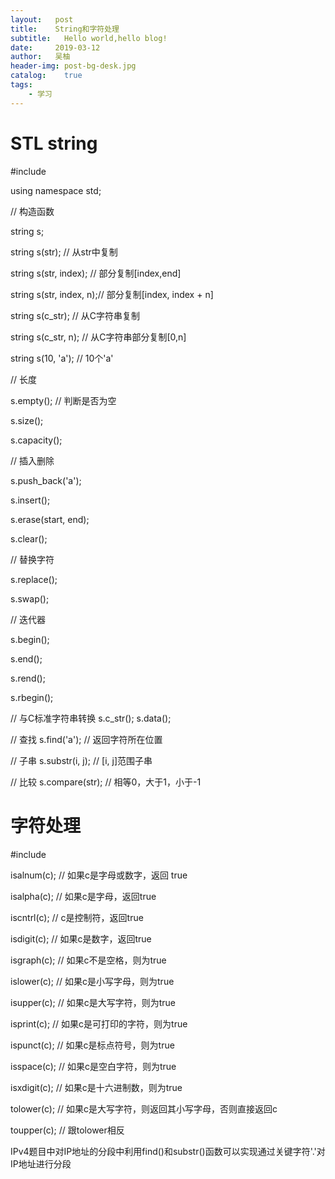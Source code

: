 ```yaml
---
layout:   post
title:    String和字符处理
subtitle:   Hello world,hello blog!
date:     2019-03-12
author:   吴柚
header-img: post-bg-desk.jpg
catalog:    true
tags:
    - 学习
---
```


# STL string

#include <string>

using namespace std;

// 构造函数

string s;

string s(str); // 从str中复制

string s(str, index);   // 部分复制[index,end]

string s(str, index, n);// 部分复制[index, index + n]

string s(c_str);        // 从C字符串复制

string s(c_str, n);     // 从C字符串部分复制[0,n]

string s(10, 'a');      // 10个'a'

// 长度

s.empty();              // 判断是否为空

s.size();

s.capacity();

// 插入删除

s.push_back('a');

s.insert();

s.erase(start, end);

s.clear();

// 替换字符

s.replace();

s.swap();

// 迭代器

s.begin();

s.end();

s.rend();

s.rbegin();

// 与C标准字符串转换
s.c_str();
s.data();

// 查找
s.find('a');    // 返回字符所在位置

// 子串
s.substr(i, j); // [i, j]范围子串

// 比较
s.compare(str); // 相等0，大于1，小于-1

# 字符处理

#include <cctype>

isalnum(c); // 如果c是字母或数字，返回 true

isalpha(c); // 如果c是字母，返回true

iscntrl(c); // c是控制符，返回true

isdigit(c); // 如果c是数字，返回true

isgraph(c); // 如果c不是空格，则为true

islower(c); // 如果c是小写字母，则为true

isupper(c); // 如果c是大写字符，则为true

isprint(c); // 如果c是可打印的字符，则为true

ispunct(c); // 如果c是标点符号，则为true

isspace(c); // 如果c是空白字符，则为true

isxdigit(c); // 如果c是十六进制数，则为true

tolower(c); // 如果c是大写字符，则返回其小写字母，否则直接返回c

toupper(c); // 跟tolower相反

IPv4题目中对IP地址的分段中利用find()和substr()函数可以实现通过关键字符'.'对IP地址进行分段
